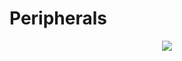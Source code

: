 Peripherals
==

<center><img src="https://ms-iot.github.io/content/images/PinMappings/MBM_Pinout.png"></center>

